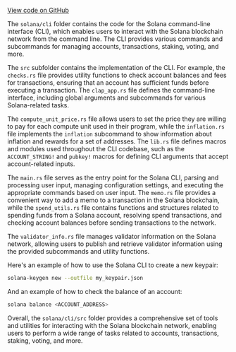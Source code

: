 [View code on GitHub](https://github.com/solana-labs/solana/tree/master/na/cli)

The `solana/cli` folder contains the code for the Solana command-line interface (CLI), which enables users to interact with the Solana blockchain network from the command line. The CLI provides various commands and subcommands for managing accounts, transactions, staking, voting, and more.

The `src` subfolder contains the implementation of the CLI. For example, the `checks.rs` file provides utility functions to check account balances and fees for transactions, ensuring that an account has sufficient funds before executing a transaction. The `clap_app.rs` file defines the command-line interface, including global arguments and subcommands for various Solana-related tasks.

The `compute_unit_price.rs` file allows users to set the price they are willing to pay for each compute unit used in their program, while the `inflation.rs` file implements the `inflation` subcommand to show information about inflation and rewards for a set of addresses. The `lib.rs` file defines macros and modules used throughout the CLI codebase, such as the `ACCOUNT_STRING!` and `pubkey!` macros for defining CLI arguments that accept account-related inputs.

The `main.rs` file serves as the entry point for the Solana CLI, parsing and processing user input, managing configuration settings, and executing the appropriate commands based on user input. The `memo.rs` file provides a convenient way to add a memo to a transaction in the Solana blockchain, while the `spend_utils.rs` file contains functions and structures related to spending funds from a Solana account, resolving spend transactions, and checking account balances before sending transactions to the network.

The `validator_info.rs` file manages validator information on the Solana network, allowing users to publish and retrieve validator information using the provided subcommands and utility functions.

Here's an example of how to use the Solana CLI to create a new keypair:

```sh
solana-keygen new --outfile my_keypair.json
```

And an example of how to check the balance of an account:

```sh
solana balance <ACCOUNT_ADDRESS>
```

Overall, the `solana/cli/src` folder provides a comprehensive set of tools and utilities for interacting with the Solana blockchain network, enabling users to perform a wide range of tasks related to accounts, transactions, staking, voting, and more.
